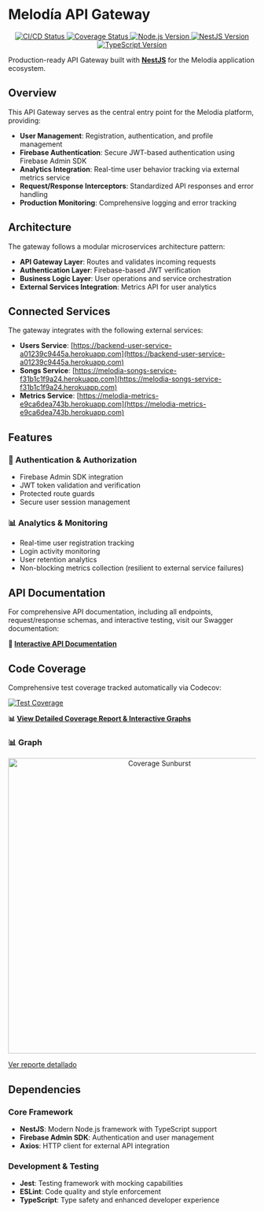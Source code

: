 # Melodía API Gateway

<p align="center">
  <a href="https://github.com/melodia-grupo09/melodia-gateway/actions/workflows/ci.yaml" target="_blank">
    <img src="https://img.shields.io/github/actions/workflow/status/melodia-grupo09/melodia-gateway/ci.yaml?branch=main&label=CI%2FCD%20Pipeline" alt="CI/CD Status" />
  </a>
  <a href="https://app.codecov.io/github/melodia-grupo09/melodia-gateway" target="_blank">
    <img src="https://codecov.io/gh/melodia-grupo09/melodia-gateway/graph/badge.svg?token=DTFTGGZX5L" alt="Coverage Status" />
  </a>
  <a href="https://nodejs.org" target="_blank">
    <img src="https://img.shields.io/badge/node-%3E%3D22.0.0-brightgreen.svg" alt="Node.js Version" />
  </a>
  <a href="https://nestjs.com" target="_blank">
    <img src="https://img.shields.io/badge/NestJS-10.0-E0234E.svg" alt="NestJS Version" />
  </a>
  <a href="https://www.typescriptlang.org" target="_blank">
    <img src="https://img.shields.io/badge/TypeScript-5.1-007ACC.svg" alt="TypeScript Version" />
  </a>
</p>

Production-ready API Gateway built with [**NestJS**](https://nestjs.com/) for the Melodía application ecosystem.

## Overview

This API Gateway serves as the central entry point for the Melodía platform, providing:

- **User Management**: Registration, authentication, and profile management
- **Firebase Authentication**: Secure JWT-based authentication using Firebase Admin SDK
- **Analytics Integration**: Real-time user behavior tracking via external metrics service
- **Request/Response Interceptors**: Standardized API responses and error handling
- **Production Monitoring**: Comprehensive logging and error tracking

## Architecture

The gateway follows a modular microservices architecture pattern:

- **API Gateway Layer**: Routes and validates incoming requests
- **Authentication Layer**: Firebase-based JWT verification
- **Business Logic Layer**: User operations and service orchestration
- **External Services Integration**: Metrics API for user analytics

## Connected Services

The gateway integrates with the following external services:

- **Users Service**: [https://backend-user-service-a01239c9445a.herokuapp.com](https://backend-user-service-a01239c9445a.herokuapp.com)
- **Songs Service**: [https://melodia-songs-service-f31b1c1f9a24.herokuapp.com](https://melodia-songs-service-f31b1c1f9a24.herokuapp.com)
- **Metrics Service**: [https://melodia-metrics-e9ca6dea743b.herokuapp.com](https://melodia-metrics-e9ca6dea743b.herokuapp.com)

## Features

### 🔐 Authentication & Authorization

- Firebase Admin SDK integration
- JWT token validation and verification
- Protected route guards
- Secure user session management

### 📊 Analytics & Monitoring

- Real-time user registration tracking
- Login activity monitoring
- User retention analytics
- Non-blocking metrics collection (resilient to external service failures)

## API Documentation

For comprehensive API documentation, including all endpoints, request/response schemas, and interactive testing, visit our Swagger documentation:

**🔗 [Interactive API Documentation](https://melodia-gateway-2b9807728e9a.herokuapp.com//api)**

## Code Coverage

Comprehensive test coverage tracked automatically via Codecov:

[![Test Coverage](https://codecov.io/gh/melodia-grupo09/melodia-gateway/graph/badge.svg?token=DTFTGGZX5L)](https://codecov.io/gh/melodia-grupo09/melodia-gateway)

**📊 [View Detailed Coverage Report & Interactive Graphs](https://app.codecov.io/gh/melodia-grupo09/melodia-gateway)**

<h3>📊 Graph</h3>
<div align="center">
  
  <a href="https://app.codecov.io/gh/melodia-grupo09/melodia-gateway" target="_blank">
    <img src="https://codecov.io/gh/melodia-grupo09/melodia-gateway/graphs/sunburst.svg?token=DTFTGGZX5L" alt="Coverage Sunburst" width="600" />
  </a>
  
</div>
<p><a href="https://app.codecov.io/gh/melodia-grupo09/melodia-gateway">Ver reporte detallado</a></p>

## Dependencies

### Core Framework

- **NestJS**: Modern Node.js framework with TypeScript support
- **Firebase Admin SDK**: Authentication and user management
- **Axios**: HTTP client for external API integration

### Development & Testing

- **Jest**: Testing framework with mocking capabilities
- **ESLint**: Code quality and style enforcement
- **TypeScript**: Type safety and enhanced developer experience
